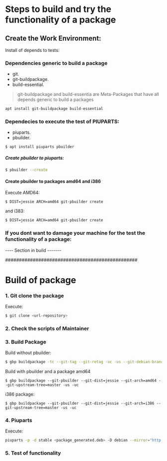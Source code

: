 # Steps to build and try the functionality of a package

## Create the Work Environment:

Install of depends to tests:


### Dependencies generic to build a package

* git.
* git-buildpackage.
* build-essential.

> git-buildpackage and build-essentia are Meta-Packages that have all depends generic to build a packages

```bash
apt install git-buildpackage build-essential
``` 

### Dependecies to execute the test of PIUPARTS:

* piuparts.
* pbuilder.

```
$ apt install piuparts pbuilder
```

##### Create pbuilder to piuparts:

```bash
$ pbuilder --create
```

#### Create pbuilder to packages amd64 and i386

Execute AMD64:

```bash
$ DIST=jessie ARCH=amd64 git-pbuilder create
```

and i383:

```bash
$ DIST=jessie ARCH=amd64 git-pbuilder create
```

### If you dont want to damage your machine for the test the functionality of a package:

---- Section in build -------

################################################

# Build of package


### 1. Git clone the package

Execute:

```bash
$ git clone <url-repository>
```

### 2. Check the scripts of Maintainer


### 3. Build Package

Build without pbuilder:

```bash
$ gbp buildpackage -tc --git-tag --git-retag -uc -us --git-debian-branch="branch"
```

Build with pbuilder and a package amd64

```
$ gbp buildpackage --git-pbuilder --git-dist=jessie --git-arch=amd64 --git-upstream-tree=master -us -uc 
```

i386 package:

```
$ gbp buildpackage --git-pbuilder --git-dist=jessie --git-arch=i386 --git-upstream-tree=master -us -uc 
```

### 4. Piuparts


Execute:

```bash
piuparts -p -d stable <package_generated.deb> -D debian --mirror="http://ftp.debian.org/debian" --extra-repo="deb http://200.11.148.219/canaima chimanta usuarios" --extra-repo="deb http://200.11.148.219/linuxmint betsy main import upstream" --extra-repo="deb http://200.11.148.219/seguridad jessie/updates main contrib non-free"  --extra-repo="deb http://multimedia.canaima.softwarelibre.gob.ve jessie main non-free" -l <path_to_log>
```

### 5. Test of functionality





